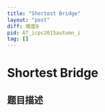 ```yaml
---
title: "Shortest Bridge"
layout: "post"
diff: 难度0
pid: AT_icpc2015autumn_i
tag: []
---
```


# Shortest Bridge

## 题目描述

[problemUrl]: https://atcoder.jp/contests/jag2015autumn/tasks/icpc2015autumn_i



